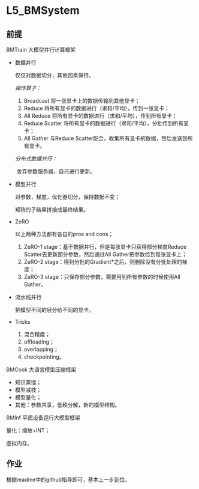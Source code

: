 # L5_BMSystem

## 前提

BMTrain 大模型并行计算框架

- 数据并行

  仅仅对数据切分，其他因素保持。

  *操作算子：*

  1. Broadcast 将一张显卡上的数据传输到其他显卡；
  2. Reduce 将所有显卡的数据进行（求和/平均），传到一张显卡；
  3. All Reduce 将所有显卡的数据进行（求和/平均），传到所有显卡；
  4. Reduce Scatter 将所有显卡的数据进行（求和/平均），分批传到所有显卡；
  5. All Gather 与Reduce Scatter配合，收集所有显卡的数据，然后发送到所有显卡。

  *分布式数据并行：*

  ​	舍弃参数服务器，自己进行更新。

- 模型并行

  对参数，梯度，优化器切分，保持数据不变；

  矩阵的子结果拼接成最终结果。

- ZeRO

  以上两种方法都有各自的pros and cons；

  1. ZeRO-1 stage：基于数据并行，但是每张显卡只获得部分梯度Reduce Scatter去更新部分参数，然后通过All Gather把参数给到每张显卡上；
  2. ZeRO-2 stage：得到分批的Gradient*之后，则删除没有分批处理的梯度；
  3. ZeRO-3 stage：只保存部分参数，需要用到所有参数的时候使用All Gather。

- 流水线并行

  把模型不同的层分给不同的显卡。

- Tricks

  1. 混合精度；
  2. offloading；
  3. overlapping；
  4. checkpointing。

BMCook 大语言模型压缩框架

- 知识蒸馏；
- 模型减枝；
- 模型量化；
- 其他：参数共享，低秩分解，新的模型结构。

BMInf 平民设备运行大模型框架

量化：缩放+INT；

虚拟内存。

## 作业

根据readme中的github指导即可，基本上一步到位。